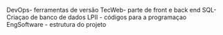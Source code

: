 DevOps- ferramentas de versão
TecWeb- parte de front e back end
SQL- Criaçao de banco de dados 
LPII - códigos para a programaçao
EngSoftware - estrutura do projeto
